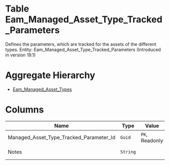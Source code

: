 # Table Eam_Managed_Asset_Type_Tracked_Parameters

Defines the parameters, which are tracked for the assets of the different types. Entity: Eam_Managed_Asset_Type_Tracked_Parameters (Introduced in version 19.1)

# Aggregate Hierarchy

* [Eam_Managed_Asset_Types](Eam_Managed_Asset_Types.md)

# Columns

| Name | Type | Value | Description |
| - | - | - | --- |
|Managed_Asset_Type_Tracked_Parameter_Id|`Guid`|`PK`, Readonly||
|Notes|`String`||Notes for this ManagedAssetTypeTrackedParameter. |
